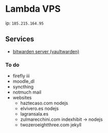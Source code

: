 # Lambda VPS

ip: `185.215.164.95`

## Services

- [bitwarden server (vaultwarden)](https://bw.haztecaso.com)

### To do

- firefly iii
- moodle_dl
- syncthing
- notmuch mail
- websites
  - haztecaso.com
    nodejs
  - elvivero.es 
    nodejs
  - lagransala.es
  - zulmarecchini.com
    indexhibit -> nodejs
  - twozeroeightthree.com
    jekyll
